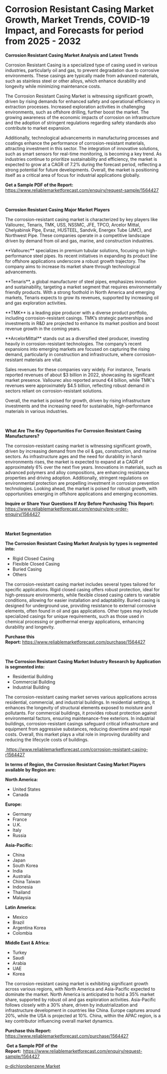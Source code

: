 <p><h1>Corrosion Resistant Casing Market Growth, Market Trends, COVID-19 Impact, and Forecasts for period from 2025 - 2032</h1></p><p><strong>Corrosion Resistant Casing Market Analysis and Latest Trends</strong></p>
<p><p>Corrosion Resistant Casing is a specialized type of casing used in various industries, particularly oil and gas, to prevent degradation due to corrosive environments. These casings are typically made from advanced materials, such as stainless steel or other alloys, which enhance durability and longevity while minimizing maintenance costs. </p><p>The Corrosion Resistant Casing Market is witnessing significant growth, driven by rising demands for enhanced safety and operational efficiency in extraction processes. Increased exploration activities in challenging environments, such as offshore drilling, further boost the market. The growing awareness of the economic impacts of corrosion on infrastructure and the adoption of stringent regulations regarding safety standards also contribute to market expansion.</p><p>Additionally, technological advancements in manufacturing processes and coatings enhance the performance of corrosion-resistant materials, attracting investment in this sector. The integration of innovative solutions, such as smart sensors for real-time monitoring, is becoming a key trend. As industries continue to prioritize sustainability and efficiency, the market is expected to grow at a CAGR of 7.2% during the forecast period, reflecting a strong potential for future developments. Overall, the market is positioning itself as a critical area of focus for industrial applications globally.</p></p>
<p><strong>Get a Sample PDF of the Report:&nbsp;</strong> <a href="https://www.reliablemarketforecast.com/enquiry/request-sample/1564427?utm_campaign=1141&utm_medium=2&utm_source=Github&utm_content=ia&utm_term=01022025&utm_id=corrosion-resistant-casing">https://www.reliablemarketforecast.com/enquiry/request-sample/1564427</a></p>
<p>&nbsp;</p>
<p><strong>Corrosion Resistant Casing Major Market Players</strong></p>
<p><p>The corrosion-resistant casing market is characterized by key players like Vallourec, Tenaris, TMK, USS, NSSMC, JFE, TPCO, Arcelor Mittal, Chelyabinsk Pipe, Evraz, HUSTEEL, Sandvik, Energex Tube (JMC), and Northwest Pipe. These companies operate in a competitive landscape driven by demand from oil and gas, marine, and construction industries.</p><p>**Vallourec** specializes in premium tubular solutions, focusing on high-performance steel pipes. Its recent initiatives in expanding its product line for offshore applications underscore a robust growth trajectory. The company aims to increase its market share through technological advancements.</p><p>**Tenaris**, a global manufacturer of steel pipes, emphasizes innovation and sustainability, targeting a market segment that requires environmentally friendly products. With a strong foothold in North America and emerging markets, Tenaris expects to grow its revenues, supported by increasing oil and gas exploration activities.</p><p>**TMK** is a leading pipe producer with a diverse product portfolio, including corrosion-resistant casings. TMK’s strategic partnerships and investments in R&D are projected to enhance its market position and boost revenue growth in the coming years.</p><p>**ArcelorMittal** stands out as a diversified steel producer, investing heavily in corrosion-resistant technologies. The company’s recent expansions into emerging markets are focused on capturing the rising demand, particularly in construction and infrastructure, where corrosion-resistant materials are vital.</p><p>Sales revenues for these companies vary widely. For instance, Tenaris reported revenues of about $3 billion in 2022, showcasing its significant market presence. Vallourec also reported around €4 billion, while TMK's revenues were approximately $4.5 billion, reflecting robust demand in sectors reliant on corrosion-resistant solutions.</p><p>Overall, the market is poised for growth, driven by rising infrastructure investments and the increasing need for sustainable, high-performance materials in various industries.</p></p>
<p>&nbsp;</p>
<p><strong>What Are The Key Opportunities For Corrosion Resistant Casing Manufacturers?</strong></p>
<p><p>The corrosion-resistant casing market is witnessing significant growth, driven by increasing demand from the oil & gas, construction, and marine sectors. As infrastructure ages and the need for durability in harsh environments rises, the market is expected to expand at a CAGR of approximately 6% over the next five years. Innovations in materials, such as advanced polymers and alloy compositions, are enhancing resistance properties and driving adoption. Additionally, stringent regulations on environmental protection are propelling investment in corrosion prevention technologies. Looking ahead, the market is poised for robust growth, with opportunities emerging in offshore applications and emerging economies.</p></p>
<p><strong>Inquire or Share Your Questions If Any Before Purchasing This Report:</strong> <a href="https://www.reliablemarketforecast.com/enquiry/pre-order-enquiry/1564427?utm_campaign=1141&utm_medium=2&utm_source=Github&utm_content=ia&utm_term=01022025&utm_id=corrosion-resistant-casing">https://www.reliablemarketforecast.com/enquiry/pre-order-enquiry/1564427</a></p>
<p>&nbsp;</p>
<p><strong>Market Segmentation</strong></p>
<p><strong>The Corrosion Resistant Casing Market Analysis by types is segmented into:</strong></p>
<p><ul><li>Rigid Closed Casing</li><li>Flexible Closed Casing</li><li>Buried Casing</li><li>Others</li></ul></p>
<p><p>The corrosion-resistant casing market includes several types tailored for specific applications. Rigid closed casing offers robust protection, ideal for high-pressure environments, while flexible closed casing caters to variable conditions, allowing for easier installation and adaptability. Buried casing is designed for underground use, providing resistance to external corrosive elements, often found in oil and gas applications. Other types may include specialized casings for unique requirements, such as those used in chemical processing or geothermal energy applications, enhancing durability and longevity.</p></p>
<p><strong>Purchase this Report:&nbsp;</strong><a href="https://www.reliablemarketforecast.com/purchase/1564427?utm_campaign=1141&utm_medium=2&utm_source=Github&utm_content=ia&utm_term=01022025&utm_id=corrosion-resistant-casing">https://www.reliablemarketforecast.com/purchase/1564427</a></p>
<p>&nbsp;</p>
<p><strong>The Corrosion Resistant Casing Market Industry Research by Application is segmented into:</strong></p>
<p><ul><li>Residential Building</li><li>Commercial Building</li><li>Industrial Building</li></ul></p>
<p><p>The corrosion-resistant casing market serves various applications across residential, commercial, and industrial buildings. In residential settings, it enhances the longevity of structural elements exposed to moisture and pollutants. For commercial buildings, it provides robust protection against environmental factors, ensuring maintenance-free exteriors. In industrial buildings, corrosion-resistant casings safeguard critical infrastructure and equipment from aggressive substances, reducing downtime and repair costs. Overall, this market plays a vital role in improving durability and reducing the lifecycle costs of buildings.</p></p>
<p><a href="https://www.reliablemarketforecast.com/corrosion-resistant-casing-r1564427?utm_campaign=1141&utm_medium=2&utm_source=Github&utm_content=ia&utm_term=01022025&utm_id=corrosion-resistant-casing">&nbsp;https://www.reliablemarketforecast.com/corrosion-resistant-casing-r1564427</a></p>
<p><strong>In terms of Region, the Corrosion Resistant Casing Market Players available by Region are:</strong></p>
<p>
    <p> <strong> North America: </strong>
        <ul>
            <li>United States</li>
            <li>Canada</li>
        </ul>
        </p> 
    <p> <strong> Europe: </strong>
        <ul>
            <li>Germany</li>
            <li>France</li>
            <li>U.K.</li>
            <li>Italy</li>
            <li>Russia</li>
        </ul>
        </p> 
    <p> <strong> Asia-Pacific: </strong>
        <ul>
            <li>China</li>
            <li>Japan</li>
            <li>South Korea</li>
            <li>India</li>
            <li>Australia</li>
            <li>China Taiwan</li>
            <li>Indonesia</li>
            <li>Thailand</li>
            <li>Malaysia</li>
        </ul>
        </p> 
    <p> <strong> Latin America: </strong>
        <ul>
            <li>Mexico</li>
            <li>Brazil</li>
            <li>Argentina Korea</li>
            <li>Colombia</li>
        </ul>
        </p> 
    <p> <strong> Middle East & Africa: </strong>
        <ul>
            <li>Turkey</li>
            <li>Saudi</li>
            <li>Arabia</li>
            <li>UAE</li>
            <li>Korea</li>
        </ul>
    </p>
    </p>
<p><p>The corrosion-resistant casing market is exhibiting significant growth across various regions, with North America and Asia-Pacific expected to dominate the market. North America is anticipated to hold a 35% market share, supported by robust oil and gas exploration activities. Asia-Pacific follows closely with a 30% share, driven by industrialization and infrastructure development in countries like China. Europe captures around 20%, while the USA is projected at 10%. China, within the APAC region, is a key contributor influencing overall market dynamics.</p></p>
<p><strong>Purchase this Report: </strong><a href="https://www.reliablemarketforecast.com/purchase/1564427?utm_campaign=1141&utm_medium=2&utm_source=Github&utm_content=ia&utm_term=01022025&utm_id=corrosion-resistant-casing">https://www.reliablemarketforecast.com/purchase/1564427</a></p>
<p>&nbsp;<strong>Get a Sample PDF of the Report:&nbsp;&nbsp;</strong><a href="https://www.reliablemarketforecast.com/enquiry/request-sample/1564427?utm_campaign=1141&utm_medium=2&utm_source=Github&utm_content=ia&utm_term=01022025&utm_id=corrosion-resistant-casing">https://www.reliablemarketforecast.com/enquiry/request-sample/1564427</a></p>
<p><strong></strong></p>
<p><p><a href="https://github.com/FassouRP/Market-Research-Report-List-7/blob/main/p-dichlorobenzene-market.md?utm_campaign=1141&utm_medium=2&utm_source=Github&utm_content=ia&utm_term=01022025&utm_id=corrosion-resistant-casing">p-dichlorobenzene Market</a></p></p>